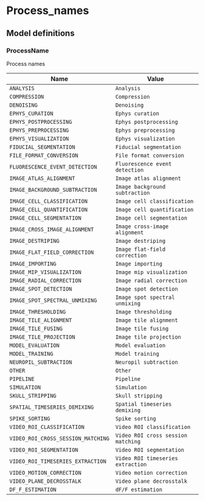 # Process_names

## Model definitions

### ProcessName

Process names

| Name | Value |
|------|-------|
| `ANALYSIS` | `Analysis` |
| `COMPRESSION` | `Compression` |
| `DENOISING` | `Denoising` |
| `EPHYS_CURATION` | `Ephys curation` |
| `EPHYS_POSTPROCESSING` | `Ephys postprocessing` |
| `EPHYS_PREPROCESSING` | `Ephys preprocessing` |
| `EPHYS_VISUALIZATION` | `Ephys visualization` |
| `FIDUCIAL_SEGMENTATION` | `Fiducial segmentation` |
| `FILE_FORMAT_CONVERSION` | `File format conversion` |
| `FLUORESCENCE_EVENT_DETECTION` | `Fluorescence event detection` |
| `IMAGE_ATLAS_ALIGNMENT` | `Image atlas alignment` |
| `IMAGE_BACKGROUND_SUBTRACTION` | `Image background subtraction` |
| `IMAGE_CELL_CLASSIFICATION` | `Image cell classification` |
| `IMAGE_CELL_QUANTIFICATION` | `Image cell quantification` |
| `IMAGE_CELL_SEGMENTATION` | `Image cell segmentation` |
| `IMAGE_CROSS_IMAGE_ALIGNMENT` | `Image cross-image alignment` |
| `IMAGE_DESTRIPING` | `Image destriping` |
| `IMAGE_FLAT_FIELD_CORRECTION` | `Image flat-field correction` |
| `IMAGE_IMPORTING` | `Image importing` |
| `IMAGE_MIP_VISUALIZATION` | `Image mip visualization` |
| `IMAGE_RADIAL_CORRECTION` | `Image radial correction` |
| `IMAGE_SPOT_DETECTION` | `Image spot detection` |
| `IMAGE_SPOT_SPECTRAL_UNMIXING` | `Image spot spectral unmixing` |
| `IMAGE_THRESHOLDING` | `Image thresholding` |
| `IMAGE_TILE_ALIGNMENT` | `Image tile alignment` |
| `IMAGE_TILE_FUSING` | `Image tile fusing` |
| `IMAGE_TILE_PROJECTION` | `Image tile projection` |
| `MODEL_EVALUATION` | `Model evaluation` |
| `MODEL_TRAINING` | `Model training` |
| `NEUROPIL_SUBTRACTION` | `Neuropil subtraction` |
| `OTHER` | `Other` |
| `PIPELINE` | `Pipeline` |
| `SIMULATION` | `Simulation` |
| `SKULL_STRIPPING` | `Skull stripping` |
| `SPATIAL_TIMESERIES_DEMIXING` | `Spatial timeseries demixing` |
| `SPIKE_SORTING` | `Spike sorting` |
| `VIDEO_ROI_CLASSIFICATION` | `Video ROI classification` |
| `VIDEO_ROI_CROSS_SESSION_MATCHING` | `Video ROI cross session matching` |
| `VIDEO_ROI_SEGMENTATION` | `Video ROI segmentation` |
| `VIDEO_ROI_TIMESERIES_EXTRACTION` | `Video ROI timeseries extraction` |
| `VIDEO_MOTION_CORRECTION` | `Video motion correction` |
| `VIDEO_PLANE_DECROSSTALK` | `Video plane decrosstalk` |
| `DF_F_ESTIMATION` | `dF/F estimation` |


